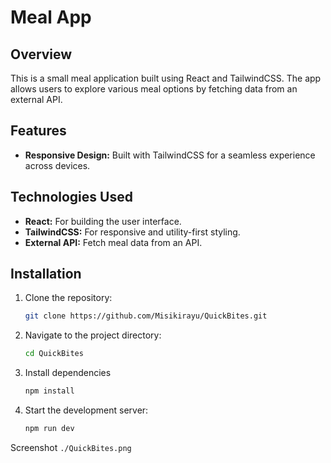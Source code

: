 # Meal App

## Overview

This is a small meal application built using React and TailwindCSS. The app allows users to explore various meal options by fetching data from an external API.

## Features
- **Responsive Design:** Built with TailwindCSS for a seamless experience across devices.

## Technologies Used

- **React:** For building the user interface.
- **TailwindCSS:** For responsive and utility-first styling.
- **External API:** Fetch meal data from an API.

## Installation

1. Clone the repository:
   ```bash
   git clone https://github.com/Misikirayu/QuickBites.git
2. Navigate to the project directory:
   ```bash
   cd QuickBites
3. Install dependencies
   ```bash
   npm install
4. Start the development server:
   ```bash
   npm run dev
Screenshot
  `./QuickBites.png`



